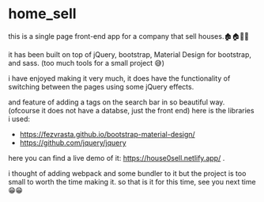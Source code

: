 ﻿# home_sell
this is a single page front-end app for a company that sell houses.🏚🏠🏡⛪

it has been built on top of jQuery, bootstrap, Material Design for bootstrap, and sass. (too much tools for a small project 😅)

i have enjoyed making it very much, it does have the functionality of switching between the pages using some jQuery effects.

and feature of adding a tags on the search bar in so beautiful way. (ofcourse it does not have a databse, just the front end)
here is the libraries i used:

 - https://fezvrasta.github.io/bootstrap-material-design/
 - https://github.com/jquery/jquery

here you can find a live demo of it: https://house0sell.netlify.app/ .

i thought of adding webpack and some bundler to it but the project is too small to worth the time making it.
so that is it for this time, see you next time 😁😁
